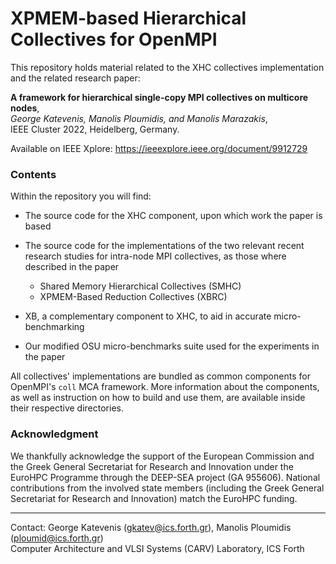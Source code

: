 # XPMEM-based Hierarchical Collectives for OpenMPI

This repository holds material related to the XHC collectives implementation and the 
related research paper:

**A framework for hierarchical single-copy MPI collectives on multicore nodes**,  
*George Katevenis, Manolis Ploumidis, and Manolis Marazakis*,  
IEEE Cluster 2022, Heidelberg, Germany.

Available on IEEE Xplore: https://ieeexplore.ieee.org/document/9912729

### Contents

Within the repository you will find:

- The source code for the XHC component, upon which work the paper is based

- The source code for the implementations of the two relevant recent research studies for
intra-node MPI collectives, as those where described in the paper
	- Shared Memory Hierarchical Collectives (SMHC)
	- XPMEM-Based Reduction Collectives (XBRC)

- XB, a complementary component to XHC, to aid in accurate micro-benchmarking

- Our modified OSU micro-benchmarks suite used for the experiments in the paper

All collectives' implementations are bundled as common components for OpenMPI's `coll` MCA 
framework. More information about the components, as well as instruction on how to build and use 
them, are available inside their respective directories.

### Acknowledgment

We thankfully acknowledge the support of the European Commission and the 
Greek General Secretariat for Research and Innovation under the EuroHPC 
Programme through the DEEP-SEA project (GA 955606). National 
contributions from the involved state members (including the Greek 
General Secretariat for Research and Innovation) match the EuroHPC 
funding.

---
Contact: George Katevenis (gkatev@ics.forth.gr), Manolis Ploumidis (ploumid@ics.forth.gr)  
Computer Architecture and VLSI Systems (CARV) Laboratory, ICS Forth
